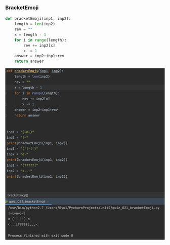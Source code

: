 ### BracketEmoji

```.py
def bracketEmoji(inp1, inp2):
    length = len(inp2)
    rev = ""
    x = length - 1
    for i in range(length):
        rev += inp2[x]
        x -= 1
    answer = inp2+inp1+rev
    return answer
```

![](image.quiz_021.png)
